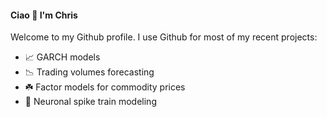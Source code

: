#### Ciao 👋 I'm Chris
Welcome to my Github profile. I use Github for most of my recent projects:
- 📈 GARCH models 
- 📉 Trading volumes forecasting
- ☘️ Factor models for commodity prices 
- 🧠 Neuronal spike train modeling 

<!--
**tezzachris/tezzachris** is a ✨ _special_ ✨ repository because its `README.md` (this file) appears on your GitHub profile.

- 🔭 I’m currently working on ...
- 🌱 I’m currently learning ...
- 👯 I’m looking to collaborate on ...
- 🤔 I’m looking for help with ...
- 💬 Ask me about ...
- 📫 How to reach me: ...
- 😄 Pronouns: ...
- ⚡ Fun fact: ...
-->
